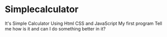 # Simplecalculator
It's Simple Calculator Using Html CSS and JavaScript  My first program Tell me how is it and can I do something better in it?
